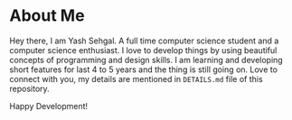 # About Me

Hey there, I am Yash Sehgal. A full time computer science student and a computer science enthusiast.
I love to develop things by using beautiful concepts of programming and design skills.
I am learning and developing short features for last 4 to 5 years and the thing is still going on.
Love to connect with you, my details are mentioned in ```DETAILS.md``` file of this repository.

Happy Development!

